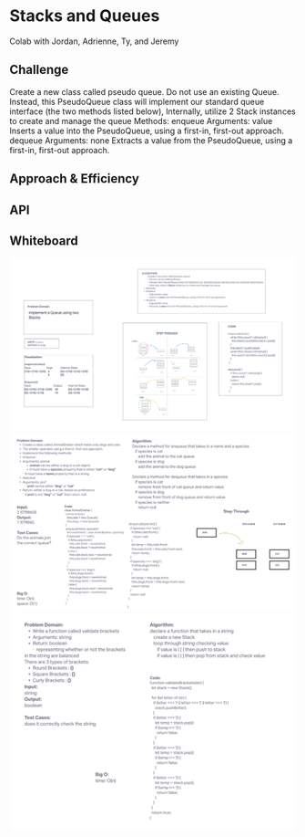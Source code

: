 # Stacks and Queues

Colab with Jordan, Adrienne, Ty, and Jeremy

## Challenge

Create a new class called pseudo queue.
Do not use an existing Queue.
Instead, this PseudoQueue class will implement our standard queue interface (the two methods listed below),
Internally, utilize 2 Stack instances to create and manage the queue
Methods:
enqueue
Arguments: value
Inserts a value into the PseudoQueue, using a first-in, first-out approach.
dequeue
Arguments: none
Extracts a value from the PseudoQueue, using a first-in, first-out approach.

## Approach & Efficiency


## API


## Whiteboard

![Whiteboard](../assets/challenge11.png)
![Whiteboard](../assets/challenge12.png)
![Whiteboard](../assets/challenge13.png)
